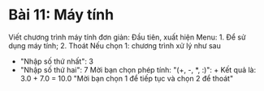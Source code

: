 # Bài 11: Máy tính
Viết chương trình máy tính đơn giản:
Đầu tiên, xuất hiện Menu: 1. Để sử dụng máy tính; 2. Thoát
Nếu chọn 1: chương trình xử lý như sau
- "Nhập số thứ nhất": 3
- "Nhập số thứ hai": 7
Mời bạn chọn phép tính: "(+, -, *, :)": +
Kết quả là:
3.0 + 7.0 = 10.0
"Mời bạn chọn 1 để tiếp tục và chọn 2 để thoát"
